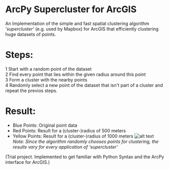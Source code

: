 # ArcPy Supercluster for ArcGIS
An Implementation of the simple and fast spatial clustering algorithm *'supercluster'* (e.g. used by Mapbox) for ArcGIS that efficiently  clustering huge datasets of points.

# Steps:<br/>
1 Start with a random point of the dataset<br/>
2 Find every point that lies within the given radius around this point<br/>
3 Form a cluster with the nearby points<br/>
4 Randomly select a new point of the dataset that isn't part of a cluster and repeat the previos steps.

# Result:<br/>
- Blue Points: Original point data<br/>
- Red Points: Result for a (cluster-)radius of 500 meters
- Yellow Points: Result for a (cluster-)radius of 1000 meters
![alt text](https://github.com/OliverHennhoefer/ArcPy_Supercluster/blob/master/supercluster_result.PNG)
*Note: Since the algorithm randomly chooses points for clustering, the results vary for every application of 'supercluster'*

(Trial project. Implemented to get familiar with Python Syntax and the ArcPy interface for ArcGIS.)
